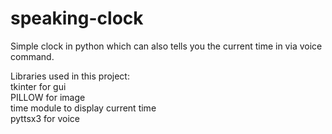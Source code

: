 # speaking-clock
Simple clock in python which can also tells you the current time in via voice command.</br>

Libraries used in this project:</br>
tkinter for gui </br>
PILLOW for image </br>
time module to display current time</br>
pyttsx3 for voice </br>

